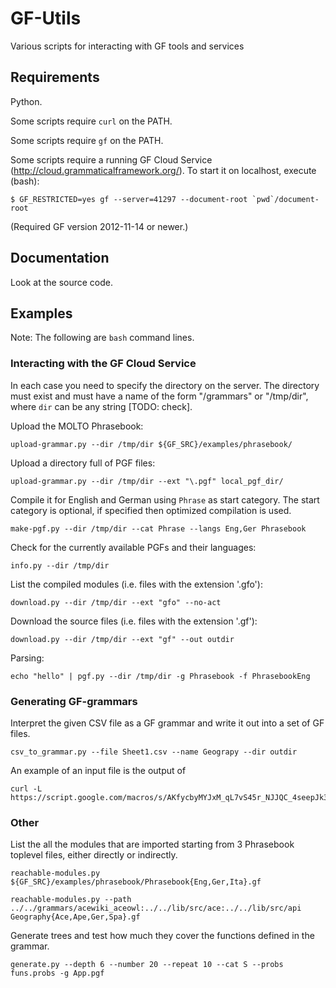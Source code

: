 GF-Utils
========

Various scripts for interacting with GF tools and services


Requirements
------------

Python.

Some scripts require `curl` on the PATH.

Some scripts require `gf` on the PATH.

Some scripts require a running GF Cloud Service (http://cloud.grammaticalframework.org/).
To start it on localhost, execute (bash):

	$ GF_RESTRICTED=yes gf --server=41297 --document-root `pwd`/document-root

(Required GF version 2012-11-14 or newer.)


Documentation
-------------

Look at the source code.


Examples
--------

Note: The following are `bash` command lines.

### Interacting with the GF Cloud Service

In each case you need to specify the directory on the server.
The directory must exist and must have a name of the form "/grammars" or
"/tmp/dir", where `dir` can be any string [TODO: check].

Upload the MOLTO Phrasebook:

	upload-grammar.py --dir /tmp/dir ${GF_SRC}/examples/phrasebook/

Upload a directory full of PGF files:

	upload-grammar.py --dir /tmp/dir --ext "\.pgf" local_pgf_dir/

Compile it for English and German using `Phrase` as start category.
The start category is optional, if specified then optimized compilation is used.

	make-pgf.py --dir /tmp/dir --cat Phrase --langs Eng,Ger Phrasebook

Check for the currently available PGFs and their languages:

	info.py --dir /tmp/dir

List the compiled modules (i.e. files with the extension '.gfo'):

	download.py --dir /tmp/dir --ext "gfo" --no-act

Download the source files (i.e. files with the extension '.gf'):

	download.py --dir /tmp/dir --ext "gf" --out outdir

Parsing:

	echo "hello" | pgf.py --dir /tmp/dir -g Phrasebook -f PhrasebookEng


### Generating GF-grammars

Interpret the given CSV file as a GF grammar and write it out into a
set of GF files.

	csv_to_grammar.py --file Sheet1.csv --name Geograpy --dir outdir

An example of an input file is the output of

	curl -L https://script.google.com/macros/s/AKfycbyMYJxM_qL7vS45r_NJJQC_4seepJk3faIkiw5zDIC3Lr9cGjE/exec


### Other

List the all the modules that are imported starting from 3 Phrasebook toplevel files,
either directly or indirectly.

	reachable-modules.py ${GF_SRC}/examples/phrasebook/Phrasebook{Eng,Ger,Ita}.gf

	reachable-modules.py --path ../../grammars/acewiki_aceowl:../../lib/src/ace:../../lib/src/api Geography{Ace,Ape,Ger,Spa}.gf


Generate trees and test how much they cover the functions defined in the grammar.

	generate.py --depth 6 --number 20 --repeat 10 --cat S --probs funs.probs -g App.pgf
